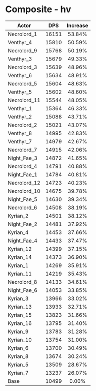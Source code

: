 # Composite - hv
| Actor | DPS | Increase |
|---|:---:|:---:|
|Necrolord_1|16151|53.84%|
|Venthyr_4|15810|50.59%|
|Necrolord_9|15768|50.19%|
|Venthyr_3|15679|49.33%|
|Necrolord_3|15639|48.96%|
|Venthyr_6|15634|48.91%|
|Necrolord_5|15604|48.63%|
|Venthyr_5|15602|48.60%|
|Necrolord_11|15544|48.05%|
|Venthyr_1|15364|46.33%|
|Venthyr_2|15088|43.71%|
|Necrolord_2|15021|43.07%|
|Venthyr_8|14995|42.83%|
|Venthyr_7|14979|42.67%|
|Necrolord_7|14915|42.06%|
|Night_Fae_3|14872|41.65%|
|Necrolord_4|14791|40.88%|
|Night_Fae_1|14784|40.81%|
|Necrolord_12|14723|40.23%|
|Necrolord_10|14675|39.78%|
|Night_Fae_5|14630|39.34%|
|Necrolord_6|14508|38.19%|
|Kyrian_2|14501|38.12%|
|Night_Fae_2|14481|37.92%|
|Kyrian_4|14453|37.66%|
|Night_Fae_4|14433|37.47%|
|Kyrian_12|14399|37.15%|
|Kyrian_14|14373|36.90%|
|Kyrian_1|14269|35.91%|
|Kyrian_11|14219|35.43%|
|Necrolord_8|14133|34.61%|
|Night_Fae_6|14053|33.85%|
|Kyrian_3|13966|33.02%|
|Kyrian_13|13933|32.71%|
|Kyrian_15|13823|31.66%|
|Kyrian_16|13795|31.40%|
|Kyrian_9|13783|31.28%|
|Kyrian_10|13754|31.00%|
|Kyrian_6|13700|30.49%|
|Kyrian_8|13674|30.24%|
|Kyrian_5|13509|28.67%|
|Kyrian_7|13237|26.07%|
|Base|10499|0.00%|
